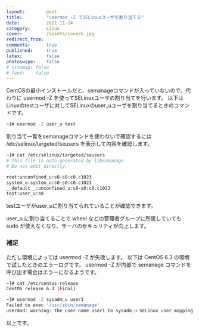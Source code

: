 ```yaml
---
layout:        post
title:         "usermod -Z でSELinuxユーザを割り当てる"
date:          2021-11-24
category:      Linux
cover:         /assets/cover6.jpg
redirect_from:
comments:      true
published:     true
latex:         false
photoswipe:    false
# sitemap: false
# feed:    false
---
```


CentOSの最小インストールだと、semanageコマンドが入っていないので、代わりに usermod -Z を使ってSELinuxユーザの割り当てを行います。
以下はLinuxのtestユーザに対してSELinuxのuser_uユーザを割り当てるときのコマンドです。
```bash
~]# usermod -Z user_u test
```
割り当て一覧をsemanageコマンドを使わないで確認するには /etc/selinux/targeted/seusers を表示して内容を確認します。
```bash
~]# cat /etc/selinux/targeted/seusers
# This file is auto-generated by libsemanage
# Do not edit directly.

root:unconfined_u:s0-s0:c0.c1023
system_u:system_u:s0-s0:c0.c1023
__default__:unconfined_u:s0-s0:c0.c1023
test:user_u:s0
```
testユーザがuser_uに割り当てられていることが確認できます。

user_u に割り当てることで wheel などの管理者グループに所属していても sudo が使えなくなり、サーバのセキュリティが向上します。

### 補足

ただし環境によっては usermod -Z が失敗します。
以下は CentOS 6.3 の環境で試したときのエラーログです。
usermod -Z が内部で semanage コマンドを呼び出す場合はエラーになるようです。
```bash
~]# cat /etc/centos-release
CentOS release 6.3 (Final)

~]# usermod -Z sysadm_u user1
Failed to exec '/usr/sbin/semanage'
usermod: warning: the user name user1 to sysadm_u SELinux user mapping failed.
```

以上です。

